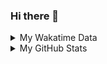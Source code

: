 ### Hi there 👋

<!--
**cdfmlr/cdfmlr** is a ✨ _special_ ✨ repository because its `README.md` (this file) appears on your GitHub profile.

Here are some ideas to get you started:

- 🔭 I’m currently working on ...
- 🌱 I’m currently learning ...
- 👯 I’m looking to collaborate on ...
- 🤔 I’m looking for help with ...
- 💬 Ask me about ...
- 📫 How to reach me: ...
- 😄 Pronouns: ...
- ⚡ Fun fact: ...
-->

<details>

<summary>My Wakatime Data</summary>

<!--START_SECTION:waka-->
![Lines of code](https://img.shields.io/badge/From%20Hello%20World%20I%27ve%20Written-680182%20lines%20of%20code-blue)

**🐱 My GitHub Data** 

> 🏆 237 Contributions in the Year 2021
 > 
> 📦 287.5 kB Used in GitHub's Storage 
 > 
> 🚫 Not Opted to Hire
 > 
> 📜 40 Public Repositories 
 > 
> 🔑 5 Private Repositories  
 > 
**I'm an Early 🐤** 

```text
🌞 Morning    85 commits     █████░░░░░░░░░░░░░░░░░░░░   23.48% 
🌆 Daytime    166 commits    ███████████░░░░░░░░░░░░░░   45.86% 
🌃 Evening    101 commits    ███████░░░░░░░░░░░░░░░░░░   27.9% 
🌙 Night      10 commits     ░░░░░░░░░░░░░░░░░░░░░░░░░   2.76%

```
📅 **I'm Most Productive on Friday** 

```text
Monday       41 commits     ██░░░░░░░░░░░░░░░░░░░░░░░   11.33% 
Tuesday      36 commits     ██░░░░░░░░░░░░░░░░░░░░░░░   9.94% 
Wednesday    48 commits     ███░░░░░░░░░░░░░░░░░░░░░░   13.26% 
Thursday     59 commits     ████░░░░░░░░░░░░░░░░░░░░░   16.3% 
Friday       69 commits     ████░░░░░░░░░░░░░░░░░░░░░   19.06% 
Saturday     52 commits     ███░░░░░░░░░░░░░░░░░░░░░░   14.36% 
Sunday       57 commits     ████░░░░░░░░░░░░░░░░░░░░░   15.75%

```


📊 **This Week I Spent My Time On** 

```text
⌚︎ Time Zone: Asia/Shanghai

```

**I Mostly Code in Go** 

```text
Go                       10 repos            ██████░░░░░░░░░░░░░░░░░░░   25.0% 
Python                   9 repos             █████░░░░░░░░░░░░░░░░░░░░   22.5% 
Java                     4 repos             ██░░░░░░░░░░░░░░░░░░░░░░░   10.0% 
Jupyter Notebook         4 repos             ██░░░░░░░░░░░░░░░░░░░░░░░   10.0% 
HTML                     2 repos             █░░░░░░░░░░░░░░░░░░░░░░░░   5.0%

```



 Last Updated on 07/11/2021
<!--END_SECTION:waka-->

</details>

<details>
 
 <summary>My GitHub Stats</summary>

[![CDFMLR's github stats](https://github-readme-stats.vercel.app/api?username=cdfmlr&count_private=true&show_icons=true)](https://github.com/anuraghazra/github-readme-stats)

</details>
